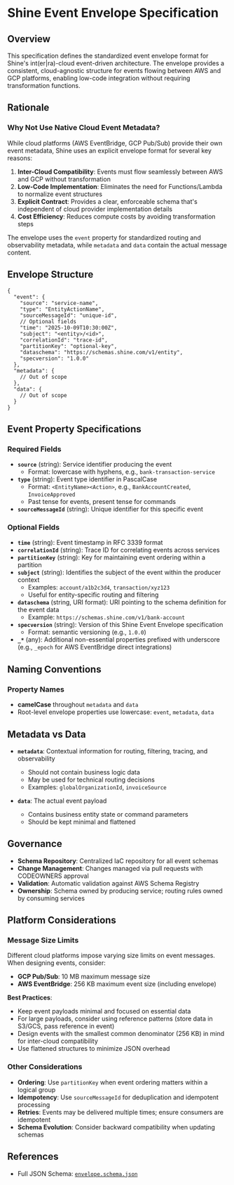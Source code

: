 # Shine Event Envelope Specification

## Overview

This specification defines the standardized event envelope format for Shine's int(er|ra)-cloud event-driven architecture. The envelope provides a consistent, cloud-agnostic structure for events flowing between AWS and GCP platforms, enabling low-code integration without requiring transformation functions.

## Rationale

### Why Not Use Native Cloud Event Metadata?

While cloud platforms (AWS EventBridge, GCP Pub/Sub) provide their own event metadata, Shine uses an explicit envelope format for several key reasons:

1. **Inter-Cloud Compatibility**: Events must flow seamlessly between AWS and GCP without transformation
2. **Low-Code Implementation**: Eliminates the need for Functions/Lambda to normalize event structures
3. **Explicit Contract**: Provides a clear, enforceable schema that's independent of cloud provider implementation details
4. **Cost Efficiency**: Reduces compute costs by avoiding transformation steps

The envelope uses the `event` property for standardized routing and observability metadata, while `metadata` and `data` contain the actual message content.

## Envelope Structure

```jsonc
{
  "event": {
    "source": "service-name",
    "type": "EntityActionName",
    "sourceMessageId": "unique-id",
    // Optional fields
    "time": "2025-10-09T10:30:00Z",
    "subject": "<entity>/<id>",
    "correlationId": "trace-id",
    "partitionKey": "optional-key",
    "dataschema": "https://schemas.shine.com/v1/entity",
    "specversion": "1.0.0"
  },
  "metadata": {
    // Out of scope
  },
  "data": {
    // Out of scope
  }
}
```

## Event Property Specifications

### Required Fields

- **`source`** (string): Service identifier producing the event
  - Format: lowercase with hyphens, e.g., `bank-transaction-service`
- **`type`** (string): Event type identifier in PascalCase
  - Format: `<EntityName><Action>`, e.g., `BankAccountCreated`, `InvoiceApproved`
  - Past tense for events, present tense for commands
- **`sourceMessageId`** (string): Unique identifier for this specific event

### Optional Fields

- **`time`** (string): Event timestamp in RFC 3339 format
- **`correlationId`** (string): Trace ID for correlating events across services
- **`partitionKey`** (string): Key for maintaining event ordering within a partition
- **`subject`** (string): Identifies the subject of the event within the producer context
  - Examples: `account/a1b2c3d4`, `transaction/xyz123`
  - Useful for entity-specific routing and filtering
- **`dataschema`** (string, URI format): URI pointing to the schema definition for the event data
  - Example: `https://schemas.shine.com/v1/bank-account`
- **`specversion`** (string): Version of this Shine Event Envelope specification
  - Format: semantic versioning (e.g., `1.0.0`)
- **`_*`** (any): Additional non-essential properties prefixed with underscore (e.g., `_epoch` for AWS EventBridge direct integrations)

## Naming Conventions

### Property Names
- **camelCase** throughout `metadata` and `data`
- Root-level envelope properties use lowercase: `event`, `metadata`, `data`

## Metadata vs Data

- **`metadata`**: Contextual information for routing, filtering, tracing, and observability
  - Should not contain business logic data
  - May be used for technical routing decisions
  - Examples: `globalOrganizationId`, `invoiceSource`

- **`data`**: The actual event payload
  - Contains business entity state or command parameters
  - Should be kept minimal and flattened

## Governance

- **Schema Repository**: Centralized IaC repository for all event schemas
- **Change Management**: Changes managed via pull requests with CODEOWNERS approval
- **Validation**: Automatic validation against AWS Schema Registry
- **Ownership**: Schema owned by producing service; routing rules owned by consuming services

## Platform Considerations

### Message Size Limits

Different cloud platforms impose varying size limits on event messages. When designing events, consider:

- **GCP Pub/Sub**: 10 MB maximum message size
- **AWS EventBridge**: 256 KB maximum event size (including envelope)

**Best Practices**:
- Keep event payloads minimal and focused on essential data
- For large payloads, consider using reference patterns (store data in S3/GCS, pass reference in event)
- Design events with the smallest common denominator (256 KB) in mind for inter-cloud compatibility
- Use flattened structures to minimize JSON overhead

### Other Considerations

- **Ordering**: Use `partitionKey` when event ordering matters within a logical group
- **Idempotency**: Use `sourceMessageId` for deduplication and idempotent processing
- **Retries**: Events may be delivered multiple times; ensure consumers are idempotent
- **Schema Evolution**: Consider backward compatibility when updating schemas

## References

- Full JSON Schema: [`envelope.schema.json`](./envelope.schema.json)
